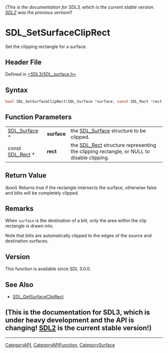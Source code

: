 ###### (This is the documentation for SDL3, which is the current stable version. [SDL2](https://wiki.libsdl.org/SDL2/) was the previous version!)
# SDL_SetSurfaceClipRect

Set the clipping rectangle for a surface.

## Header File

Defined in [<SDL3/SDL_surface.h>](https://github.com/libsdl-org/SDL/blob/main/include/SDL3/SDL_surface.h)

## Syntax

```c
bool SDL_SetSurfaceClipRect(SDL_Surface *surface, const SDL_Rect *rect);
```

## Function Parameters

|                              |             |                                                                                                      |
| ---------------------------- | ----------- | ---------------------------------------------------------------------------------------------------- |
| [SDL_Surface](SDL_Surface) * | **surface** | the [SDL_Surface](SDL_Surface) structure to be clipped.                                              |
| const [SDL_Rect](SDL_Rect) * | **rect**    | the [SDL_Rect](SDL_Rect) structure representing the clipping rectangle, or NULL to disable clipping. |

## Return Value

(bool) Returns true if the rectangle intersects the surface, otherwise
false and blits will be completely clipped.

## Remarks

When `surface` is the destination of a blit, only the area within the clip
rectangle is drawn into.

Note that blits are automatically clipped to the edges of the source and
destination surfaces.

## Version

This function is available since SDL 3.0.0.

## See Also

- [SDL_GetSurfaceClipRect](SDL_GetSurfaceClipRect)


## (This is the documentation for SDL3, which is under heavy development and the API is changing! [SDL2](https://wiki.libsdl.org/SDL2/) is the current stable version!)



----
[CategoryAPI](CategoryAPI), [CategoryAPIFunction](CategoryAPIFunction), [CategorySurface](CategorySurface)

